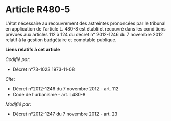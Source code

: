 # Article R480-5

L'état nécessaire au recouvrement des astreintes prononcées par le tribunal en application de l'article L. 480-8 est établi
et recouvré dans les conditions prévues aux articles 112 à 124 du décret n° 2012-1246 du 7 novembre 2012 relatif à la gestion
budgétaire et comptable publique.

**Liens relatifs à cet article**

_Codifié par_:

  - Décret n°73-1023 1973-11-08

_Cite_:

  - Décret n°2012-1246 du 7 novembre 2012 - art. 112
  - Code de l'urbanisme - art. L480-8

_Modifié par_:

  - Décret n°2012-1247 du 7 novembre 2012 - art. 23
